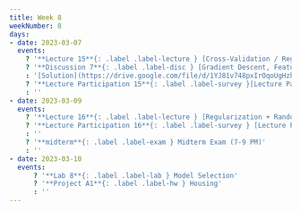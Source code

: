 ```yaml
---
title: Week 8
weekNumber: 8
days:
- date: 2023-03-07
  events:
    ? '**Lecture 15**{: .label .label-lecture } [Cross-Validation / Regularization](lecture/lec15)'
    ? '**Discussion 7**{: .label .label-disc } [Gradient Descent, Feature Engineering](https://drive.google.com/file/d/1dUIFaoyvQjsqZ9kbD_xuAjOIgxeasV_h/view?usp=sharing)' 
    : '[Solution](https://drive.google.com/file/d/1YJ81v748pxIrOqoUgHzh5MUCN6uUdTSI/view?usp=sharing)'
    ? '**Lecture Participation 15**{: .label .label-survey }[Lecture Participation 15](https://app.sli.do/event/jStDwuCJEg14D6by1r41ZR/embed/polls/ff078b4b-88ad-49ed-b0e0-54b605405d32)'
    : ''
- date: 2023-03-09
  events:
    ? '**Lecture 16**{: .label .label-lecture } [Regularization + Random Variables](lecture/lec16)'
    ? '**Lecture Participation 16**{: .label .label-survey } [Lecture Participation 16](https://app.sli.do/event/oXAdyEhC1FMr9pYR2Rqh21/embed/polls/e12f1cb8-19b4-479f-8f60-a3d251d48c49)'
    : ''
    ? '**midterm**{: .label .label-exam } Midterm Exam (7-9 PM)'
    : ''
- date: 2023-03-10
  events:
      ? '**Lab 8**{: .label .label-lab } Model Selection'
      ? '**Project A1**{: .label .label-hw } Housing'
      : ''
---
```

